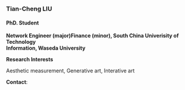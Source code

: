 ### Tian-Cheng LIU
#### PhD. Student
**Network Engineer (major)Finance (minor), South China Univerisity of Technology**\
**Information, Waseda University**



**Research Interests**

Aesthetic measurement, Generative art, Interative art

**Contact**: 